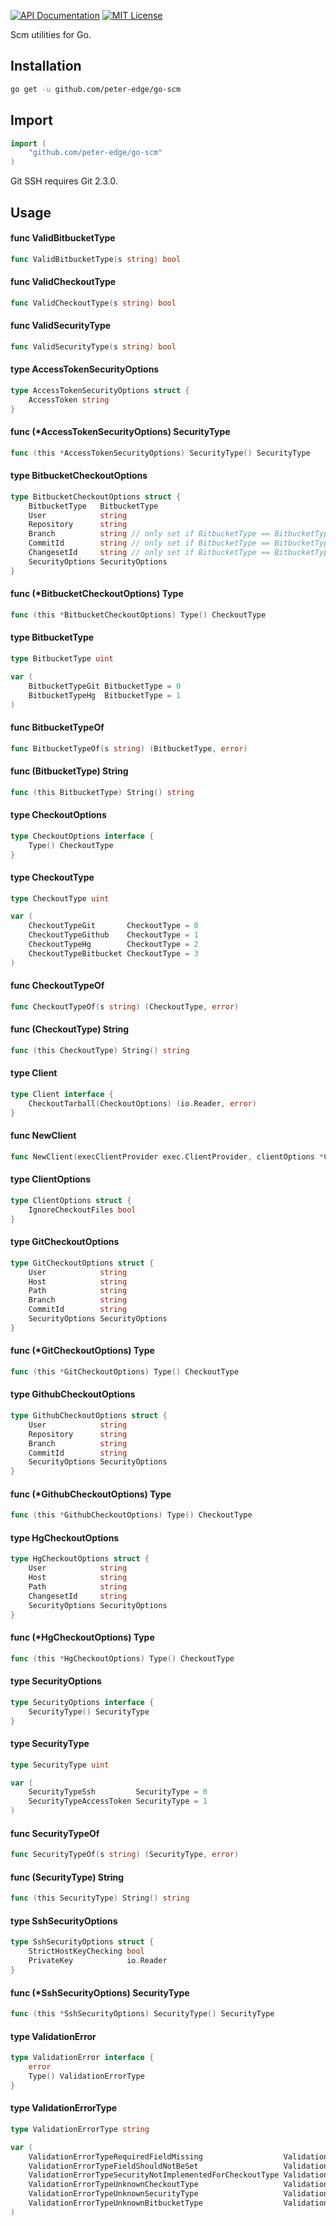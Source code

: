[![API Documentation](http://img.shields.io/badge/api-Godoc-blue.svg?style=flat-square)](https://godoc.org/github.com/peter-edge/go-scm)
[![MIT License](http://img.shields.io/badge/license-MIT-blue.svg?style=flat-square)](https://github.com/peter-edge/go-scm/blob/master/LICENSE)

Scm utilities for Go.

## Installation
```bash
go get -u github.com/peter-edge/go-scm
```

## Import
```go
import (
    "github.com/peter-edge/go-scm"
)
```

Git SSH requires Git 2.3.0.

## Usage

#### func  ValidBitbucketType

```go
func ValidBitbucketType(s string) bool
```

#### func  ValidCheckoutType

```go
func ValidCheckoutType(s string) bool
```

#### func  ValidSecurityType

```go
func ValidSecurityType(s string) bool
```

#### type AccessTokenSecurityOptions

```go
type AccessTokenSecurityOptions struct {
	AccessToken string
}
```


#### func (*AccessTokenSecurityOptions) SecurityType

```go
func (this *AccessTokenSecurityOptions) SecurityType() SecurityType
```

#### type BitbucketCheckoutOptions

```go
type BitbucketCheckoutOptions struct {
	BitbucketType   BitbucketType
	User            string
	Repository      string
	Branch          string // only set if BitbucketType == BitbucketTypeGit
	CommitId        string // only set if BitbucketType == BitbucketTypeGit
	ChangesetId     string // only set if BitbucketType == BitbucketTypeHg
	SecurityOptions SecurityOptions
}
```


#### func (*BitbucketCheckoutOptions) Type

```go
func (this *BitbucketCheckoutOptions) Type() CheckoutType
```

#### type BitbucketType

```go
type BitbucketType uint
```


```go
var (
	BitbucketTypeGit BitbucketType = 0
	BitbucketTypeHg  BitbucketType = 1
)
```

#### func  BitbucketTypeOf

```go
func BitbucketTypeOf(s string) (BitbucketType, error)
```

#### func (BitbucketType) String

```go
func (this BitbucketType) String() string
```

#### type CheckoutOptions

```go
type CheckoutOptions interface {
	Type() CheckoutType
}
```


#### type CheckoutType

```go
type CheckoutType uint
```


```go
var (
	CheckoutTypeGit       CheckoutType = 0
	CheckoutTypeGithub    CheckoutType = 1
	CheckoutTypeHg        CheckoutType = 2
	CheckoutTypeBitbucket CheckoutType = 3
)
```

#### func  CheckoutTypeOf

```go
func CheckoutTypeOf(s string) (CheckoutType, error)
```

#### func (CheckoutType) String

```go
func (this CheckoutType) String() string
```

#### type Client

```go
type Client interface {
	CheckoutTarball(CheckoutOptions) (io.Reader, error)
}
```


#### func  NewClient

```go
func NewClient(execClientProvider exec.ClientProvider, clientOptions *ClientOptions) Client
```

#### type ClientOptions

```go
type ClientOptions struct {
	IgnoreCheckoutFiles bool
}
```


#### type GitCheckoutOptions

```go
type GitCheckoutOptions struct {
	User            string
	Host            string
	Path            string
	Branch          string
	CommitId        string
	SecurityOptions SecurityOptions
}
```


#### func (*GitCheckoutOptions) Type

```go
func (this *GitCheckoutOptions) Type() CheckoutType
```

#### type GithubCheckoutOptions

```go
type GithubCheckoutOptions struct {
	User            string
	Repository      string
	Branch          string
	CommitId        string
	SecurityOptions SecurityOptions
}
```


#### func (*GithubCheckoutOptions) Type

```go
func (this *GithubCheckoutOptions) Type() CheckoutType
```

#### type HgCheckoutOptions

```go
type HgCheckoutOptions struct {
	User            string
	Host            string
	Path            string
	ChangesetId     string
	SecurityOptions SecurityOptions
}
```


#### func (*HgCheckoutOptions) Type

```go
func (this *HgCheckoutOptions) Type() CheckoutType
```

#### type SecurityOptions

```go
type SecurityOptions interface {
	SecurityType() SecurityType
}
```


#### type SecurityType

```go
type SecurityType uint
```


```go
var (
	SecurityTypeSsh         SecurityType = 0
	SecurityTypeAccessToken SecurityType = 1
)
```

#### func  SecurityTypeOf

```go
func SecurityTypeOf(s string) (SecurityType, error)
```

#### func (SecurityType) String

```go
func (this SecurityType) String() string
```

#### type SshSecurityOptions

```go
type SshSecurityOptions struct {
	StrictHostKeyChecking bool
	PrivateKey            io.Reader
}
```


#### func (*SshSecurityOptions) SecurityType

```go
func (this *SshSecurityOptions) SecurityType() SecurityType
```

#### type ValidationError

```go
type ValidationError interface {
	error
	Type() ValidationErrorType
}
```


#### type ValidationErrorType

```go
type ValidationErrorType string
```


```go
var (
	ValidationErrorTypeRequiredFieldMissing                  ValidationErrorType = "RequiredFieldMissing"
	ValidationErrorTypeFieldShouldNotBeSet                   ValidationErrorType = "FieldShouldNotBeSet"
	ValidationErrorTypeSecurityNotImplementedForCheckoutType ValidationErrorType = "SecurityNotImplementedForCheckoutType"
	ValidationErrorTypeUnknownCheckoutType                   ValidationErrorType = "UnknownCheckoutType"
	ValidationErrorTypeUnknownSecurityType                   ValidationErrorType = "UnknownSecurityType"
	ValidationErrorTypeUnknownBitbucketType                  ValidationErrorType = "UnknownBitbucketType"
)
```
